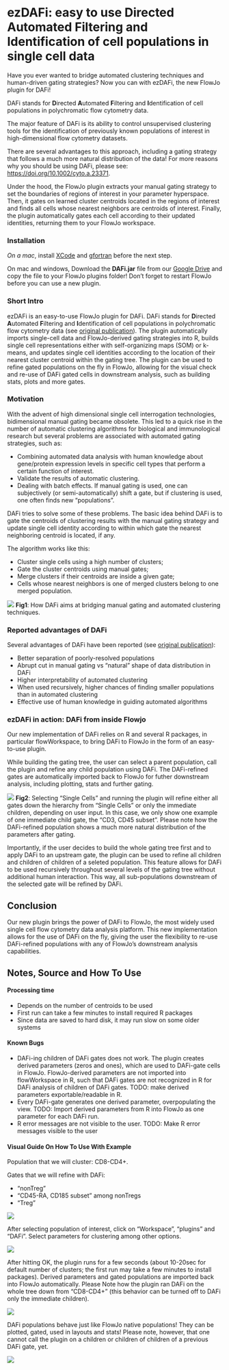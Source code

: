 ezDAFi: easy to use Directed Automated Filtering and Identification of cell populations in single cell data
===========================================================================================================

Have you ever wanted to bridge automated clustering techniques and
human-driven gating strategies? Now you can with ezDAFi, the new FlowJo
plugin for DAFi!

DAFi stands for **D**irected **A**utomated **F**iltering and
**I**dentification of cell populations in polychromatic flow cytometry
data.

The major feature of DAFi is its ability to control unsupervised
clustering tools for the identification of previously known populations
of interest in high-dimensional flow cytometry datasets.

There are several advantages to this approach, including a gating
strategy that follows a much more natural distribution of the data! For
more reasons why you should be using DAFi, please see:
<https://doi.org/10.1002/cyto.a.23371>.

Under the hood, the FlowJo plugin extracts your manual gating strategy
to set the boundaries of regions of interest in your parameter
hyperspace. Then, it gates on learned cluster centroids located in the
regions of interest and finds all cells whose nearest neighbors are
centroids of interest. Finally, the plugin automatically gates each cell
according to their updated identities, returning them to your FlowJo
workspace.

### Installation

*On a mac*, install
[XCode](https://apps.apple.com/us/app/xcode/id497799835?mt=12) and
[gfortran](https://github.com/fxcoudert/gfortran-for-macOS/releases)
before the next step.

On mac and windows, Download the **DAFi.jar** file from our [Google
Drive](https://drive.google.com/drive/folders/1fdTVdbz8S_v58oPX8jpYDudL4wRAge2a)
and copy the file to your FlowJo plugins folder! Don’t forget to restart
FlowJo before you can use a new plugin.

<!---  (Give it try! Just download the __DAFi.jar__ file above (soon you will also find it on [FlowJo's Plugin page](https://www.flowjo.com/exchange/#/)) and copy the file to your FlowJo plugins folder! Don't forget to restart FlowJo before using a new plugin.) --->
### Short Intro

ezDAFi is an easy-to-use FlowJo plugin for DAFi. DAFi stands for
**D**irected **A**utomated **F**iltering and **I**dentification of cell
populations in polychromatic flow cytometry data (see [original
publication](https://doi.org/10.1002/cyto.a.23371)). The plugin
automatically imports single-cell data and FlowJo-derived gating
strategies into R, builds single cell representations either with
self-organizing maps (SOM) or k-means, and updates single cell
identities according to the location of their nearest cluster centroid
within the gating tree. The plugin can be used to refine gated
populations on the fly in FlowJo, allowing for the visual check and
re-use of DAFi gated cells in downstream analysis, such as building
stats, plots and more gates.

### Motivation

With the advent of high dimensional single cell interrogation
technologies, bidimensional manual gating became obsolete. This led to a
quick rise in the number of automatic clustering algorithms for
biological and immunological research but several problems are
associated with automated gating strategies, such as:

-   Combining automated data analysis with human knowledge about
    gene/protein expression levels in specific cell types that perform a
    certain function of interest.
-   Validate the results of automatic clustering.
-   Dealing with batch effects. If manual gating is used, one can
    subjectively (or semi-automatically) shift a gate, but if clustering
    is used, one often finds new “populations”.

DAFi tries to solve some of these problems. The basic idea behind DAFi
is to gate the centroids of clustering results with the manual gating
strategy and update single cell identity according to within which gate
the nearest neighboring centroid is located, if any.

The algorithm works like this:

-   Cluster single cells using a high number of clusters;
-   Gate the cluster centroids using manual gates;
-   Merge clusters if their centroids are inside a given gate;
-   Cells whose nearest neighbors is one of merged clusters belong to
    one merged population.

![](figures/Fig1.png) **Fig1**: How DAFi aims at bridging manual gating
and automated clustering techniques.

### Reported advantages of DAFi

Several advantages of DAFi have been reported (see [original
publication](https://doi.org/10.1002/cyto.a.23371)):

-   Better separation of poorly-resolved populations
-   Abrupt cut in manual gating vs “natural” shape of data distribution
    in DAFi
-   Higher interpretability of automated clustering
-   When used recursively, higher chances of finding smaller populations
    than in automated clustering
-   Effective use of human knowledge in guiding automated algorithms

### ezDAFi in action: DAFi from inside Flowjo

Our new implementation of DAFi relies on R and several R packages, in
particular flowWorkspace, to bring DAFi to FlowJo in the form of an
easy-to-use plugin.

While building the gating tree, the user can select a parent population,
call the plugin and refine any child population using DAFi. The
DAFi-refined gates are automatically imported back to FlowJo for futher
downstream analysis, including plotting, stats and further gating.

![](figures/Fig2.png) **Fig2**: Selecting “Single Cells” and running the
plugin will refine either all gates down the hierarchy from “Single
Cells” or only the immediate children, depending on user input. In this
case, we only show one example of one immediate child gate, the “CD3,
CD45 subset”. Please note how the DAFi-refined population shows a much
more natural distribution of the parameters after gating.

Importantly, if the user decides to build the whole gating tree first
and to apply DAFi to an upstream gate, the plugin can be used to refine
all children and children of children of a seleted population. This
feature allows for DAFi to be used recursively throughout several levels
of the gating tree without additional human interaction. This way, all
sub-populations downstream of the selected gate will be refined by DAFi.

Conclusion
----------

Our new plugin brings the power of DAFi to FlowJo, the most widely used
single cell flow cytometry data analysis platform. This new
implementation allows for the use of DAFi on the fly, giving the user
the flexibility to re-use DAFi-refined populations with any of FlowJo’s
downstream analysis capabilities.

Notes, Source and How To Use
----------------------------

#### Processing time

-   Depends on the number of centroids to be used
-   First run can take a few minutes to install required R packages
-   Since data are saved to hard disk, it may run slow on some older
    systems

#### Known Bugs

-   DAFi-ing children of DAFi gates does not work. The plugin creates
    derived parameters (zeros and ones), which are used to DAFi-gate
    cells in FlowJo. FlowJo-derived parameters are not imported into
    flowWorkspace in R, such that DAFi gates are not recognized in R for
    DAFi analysis of children of DAFi gates. TODO: make derived
    parameters exportable/readable in R.
-   Every DAFi-gate generates one derived parameter, overpopulating the
    view. TODO: Import derived parameters from R into FlowJo as one
    parameter for each DAFi run.
-   R error messages are not visible to the user. TODO: Make R error
    messages visible to the user

#### Visual Guide On How To Use With Example

Population that we will cluster: CD8-CD4+.

Gates that we will refine with DAFi:

-   “nonTreg”
-   “CD45-RA, CD185 subset” among nonTregs
-   “Treg”

![](figures/VisualGuide1.png)

After selecting population of interest, click on “Workspace”, “plugins”
and “DAFi”. Select parameters for clustering among other options.

![](figures/VisualGuide2.png)

After hitting OK, the plugin runs for a few seconds (about 10-20sec for
default number of clusters; the first run may take a few minutes to
install packages). Derived parameters and gated populations are imported
back into FlowJo automatically. Please Note how the plugin ran DAFi on
the whole tree down from “CD8-CD4+” (this behavior can be turned off to
DAFi only the immediate children).

![](figures/VisualGuide3.png)

DAFi populations behave just like FlowJo native populations! They can be
plotted, gated, used in layouts and stats! Please note, however, that
one cannot call the plugin on a children or children of children of a
previous DAFi gate, yet.

![](figures/VisualGuide4.png)

